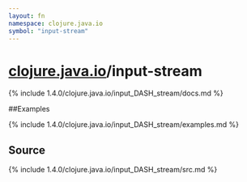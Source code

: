 ```yaml
---
layout: fn
namespace: clojure.java.io
symbol: "input-stream"
---
```


# [clojure.java.io](../)/input-stream

{% include 1.4.0/clojure.java.io/input_DASH_stream/docs.md %}

##Examples

{% include 1.4.0/clojure.java.io/input_DASH_stream/examples.md %}
## Source
{% include 1.4.0/clojure.java.io/input_DASH_stream/src.md %}

